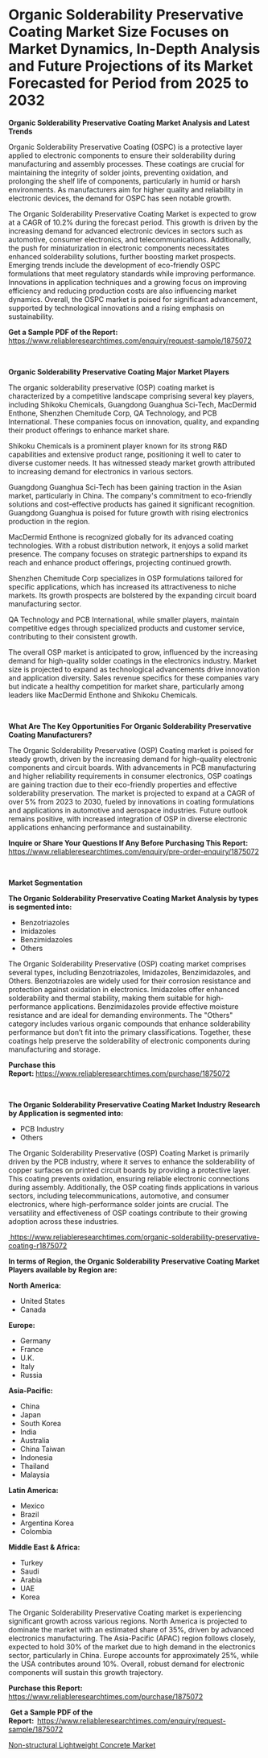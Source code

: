 <p><h1>Organic Solderability Preservative Coating Market Size Focuses on Market Dynamics, In-Depth Analysis and Future Projections of its Market Forecasted for Period from 2025 to 2032</h1></p><p><strong>Organic Solderability Preservative Coating Market Analysis and Latest Trends</strong></p>
<p><p>Organic Solderability Preservative Coating (OSPC) is a protective layer applied to electronic components to ensure their solderability during manufacturing and assembly processes. These coatings are crucial for maintaining the integrity of solder joints, preventing oxidation, and prolonging the shelf life of components, particularly in humid or harsh environments. As manufacturers aim for higher quality and reliability in electronic devices, the demand for OSPC has seen notable growth.</p><p>The Organic Solderability Preservative Coating Market is expected to grow at a CAGR of 10.2% during the forecast period. This growth is driven by the increasing demand for advanced electronic devices in sectors such as automotive, consumer electronics, and telecommunications. Additionally, the push for miniaturization in electronic components necessitates enhanced solderability solutions, further boosting market prospects. Emerging trends include the development of eco-friendly OSPC formulations that meet regulatory standards while improving performance. Innovations in application techniques and a growing focus on improving efficiency and reducing production costs are also influencing market dynamics. Overall, the OSPC market is poised for significant advancement, supported by technological innovations and a rising emphasis on sustainability.</p></p>
<p><strong>Get a Sample PDF of the Report:&nbsp;</strong> <a href="https://www.reliableresearchtimes.com/enquiry/request-sample/1875072?utm_campaign=2189&utm_medium=2&utm_source=Github&utm_content=ia&utm_term=04022025&utm_id=organic-solderability-preservative-coating">https://www.reliableresearchtimes.com/enquiry/request-sample/1875072</a></p>
<p>&nbsp;</p>
<p><strong>Organic Solderability Preservative Coating Major Market Players</strong></p>
<p><p>The organic solderability preservative (OSP) coating market is characterized by a competitive landscape comprising several key players, including Shikoku Chemicals, Guangdong Guanghua Sci-Tech, MacDermid Enthone, Shenzhen Chemitude Corp, QA Technology, and PCB International. These companies focus on innovation, quality, and expanding their product offerings to enhance market share.</p><p>Shikoku Chemicals is a prominent player known for its strong R&D capabilities and extensive product range, positioning it well to cater to diverse customer needs. It has witnessed steady market growth attributed to increasing demand for electronics in various sectors.</p><p>Guangdong Guanghua Sci-Tech has been gaining traction in the Asian market, particularly in China. The company's commitment to eco-friendly solutions and cost-effective products has gained it significant recognition. Guangdong Guanghua is poised for future growth with rising electronics production in the region.</p><p>MacDermid Enthone is recognized globally for its advanced coating technologies. With a robust distribution network, it enjoys a solid market presence. The company focuses on strategic partnerships to expand its reach and enhance product offerings, projecting continued growth.</p><p>Shenzhen Chemitude Corp specializes in OSP formulations tailored for specific applications, which has increased its attractiveness to niche markets. Its growth prospects are bolstered by the expanding circuit board manufacturing sector.</p><p>QA Technology and PCB International, while smaller players, maintain competitive edges through specialized products and customer service, contributing to their consistent growth.</p><p>The overall OSP market is anticipated to grow, influenced by the increasing demand for high-quality solder coatings in the electronics industry. Market size is projected to expand as technological advancements drive innovation and application diversity. Sales revenue specifics for these companies vary but indicate a healthy competition for market share, particularly among leaders like MacDermid Enthone and Shikoku Chemicals.</p></p>
<p>&nbsp;</p>
<p><strong>What Are The Key Opportunities For Organic Solderability Preservative Coating Manufacturers?</strong></p>
<p><p>The Organic Solderability Preservative (OSP) Coating market is poised for steady growth, driven by the increasing demand for high-quality electronic components and circuit boards. With advancements in PCB manufacturing and higher reliability requirements in consumer electronics, OSP coatings are gaining traction due to their eco-friendly properties and effective solderability preservation. The market is projected to expand at a CAGR of over 5% from 2023 to 2030, fueled by innovations in coating formulations and applications in automotive and aerospace industries. Future outlook remains positive, with increased integration of OSP in diverse electronic applications enhancing performance and sustainability.</p></p>
<p><strong>Inquire or Share Your Questions If Any Before Purchasing This Report:</strong> <a href="https://www.reliableresearchtimes.com/enquiry/pre-order-enquiry/1875072?utm_campaign=2189&utm_medium=2&utm_source=Github&utm_content=ia&utm_term=04022025&utm_id=organic-solderability-preservative-coating">https://www.reliableresearchtimes.com/enquiry/pre-order-enquiry/1875072</a></p>
<p>&nbsp;</p>
<p><strong>Market Segmentation</strong></p>
<p><strong>The Organic Solderability Preservative Coating Market Analysis by types is segmented into:</strong></p>
<p><ul><li>Benzotriazoles</li><li>Imidazoles</li><li>Benzimidazoles</li><li>Others</li></ul></p>
<p><p>The Organic Solderability Preservative (OSP) coating market comprises several types, including Benzotriazoles, Imidazoles, Benzimidazoles, and Others. Benzotriazoles are widely used for their corrosion resistance and protection against oxidation in electronics. Imidazoles offer enhanced solderability and thermal stability, making them suitable for high-performance applications. Benzimidazoles provide effective moisture resistance and are ideal for demanding environments. The "Others" category includes various organic compounds that enhance solderability performance but don’t fit into the primary classifications. Together, these coatings help preserve the solderability of electronic components during manufacturing and storage.</p></p>
<p><strong>Purchase this Report:&nbsp;</strong><a href="https://www.reliableresearchtimes.com/purchase/1875072?utm_campaign=2189&utm_medium=2&utm_source=Github&utm_content=ia&utm_term=04022025&utm_id=organic-solderability-preservative-coating">https://www.reliableresearchtimes.com/purchase/1875072</a></p>
<p>&nbsp;</p>
<p><strong>The Organic Solderability Preservative Coating Market Industry Research by Application is segmented into:</strong></p>
<p><ul><li>PCB Industry</li><li>Others</li></ul></p>
<p><p>The Organic Solderability Preservative (OSP) Coating Market is primarily driven by the PCB industry, where it serves to enhance the solderability of copper surfaces on printed circuit boards by providing a protective layer. This coating prevents oxidation, ensuring reliable electronic connections during assembly. Additionally, the OSP coating finds applications in various sectors, including telecommunications, automotive, and consumer electronics, where high-performance solder joints are crucial. The versatility and effectiveness of OSP coatings contribute to their growing adoption across these industries.</p></p>
<p><a href="https://www.reliableresearchtimes.com/organic-solderability-preservative-coating-r1875072?utm_campaign=2189&utm_medium=2&utm_source=Github&utm_content=ia&utm_term=04022025&utm_id=organic-solderability-preservative-coating">&nbsp;https://www.reliableresearchtimes.com/organic-solderability-preservative-coating-r1875072</a></p>
<p><strong>In terms of Region, the Organic Solderability Preservative Coating Market Players available by Region are:</strong></p>
<p>
    <p> <strong> North America: </strong>
        <ul>
            <li>United States</li>
            <li>Canada</li>
        </ul>
        </p> 
    <p> <strong> Europe: </strong>
        <ul>
            <li>Germany</li>
            <li>France</li>
            <li>U.K.</li>
            <li>Italy</li>
            <li>Russia</li>
        </ul>
        </p> 
    <p> <strong> Asia-Pacific: </strong>
        <ul>
            <li>China</li>
            <li>Japan</li>
            <li>South Korea</li>
            <li>India</li>
            <li>Australia</li>
            <li>China Taiwan</li>
            <li>Indonesia</li>
            <li>Thailand</li>
            <li>Malaysia</li>
        </ul>
        </p> 
    <p> <strong> Latin America: </strong>
        <ul>
            <li>Mexico</li>
            <li>Brazil</li>
            <li>Argentina Korea</li>
            <li>Colombia</li>
        </ul>
        </p> 
    <p> <strong> Middle East & Africa: </strong>
        <ul>
            <li>Turkey</li>
            <li>Saudi</li>
            <li>Arabia</li>
            <li>UAE</li>
            <li>Korea</li>
        </ul>
    </p>
    </p>
<p><p>The Organic Solderability Preservative Coating market is experiencing significant growth across various regions. North America is projected to dominate the market with an estimated share of 35%, driven by advanced electronics manufacturing. The Asia-Pacific (APAC) region follows closely, expected to hold 30% of the market due to high demand in the electronics sector, particularly in China. Europe accounts for approximately 25%, while the USA contributes around 10%. Overall, robust demand for electronic components will sustain this growth trajectory.</p></p>
<p><strong>Purchase this Report: </strong><a href="https://www.reliableresearchtimes.com/purchase/1875072?utm_campaign=2189&utm_medium=2&utm_source=Github&utm_content=ia&utm_term=04022025&utm_id=organic-solderability-preservative-coating">https://www.reliableresearchtimes.com/purchase/1875072</a></p>
<p>&nbsp;<strong>Get a Sample PDF of the Report:&nbsp;&nbsp;</strong><a href="https://www.reliableresearchtimes.com/enquiry/request-sample/1875072?utm_campaign=2189&utm_medium=2&utm_source=Github&utm_content=ia&utm_term=04022025&utm_id=organic-solderability-preservative-coating">https://www.reliableresearchtimes.com/enquiry/request-sample/1875072</a></p>
<p><strong></strong></p>
<p><p><a href="https://github.com/NargisHussain75/Market-Research-Report-List-1/blob/main/non-structural-lightweight-concrete-market.md?utm_campaign=2189&utm_medium=2&utm_source=Github&utm_content=ia&utm_term=04022025&utm_id=organic-solderability-preservative-coating">Non-structural Lightweight Concrete Market</a></p></p>